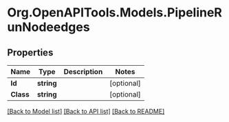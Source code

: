 # Org.OpenAPITools.Models.PipelineRunNodeedges

## Properties

Name | Type | Description | Notes
------------ | ------------- | ------------- | -------------
**Id** | **string** |  | [optional] 
**Class** | **string** |  | [optional] 

[[Back to Model list]](../README.md#documentation-for-models) [[Back to API list]](../README.md#documentation-for-api-endpoints) [[Back to README]](../README.md)

